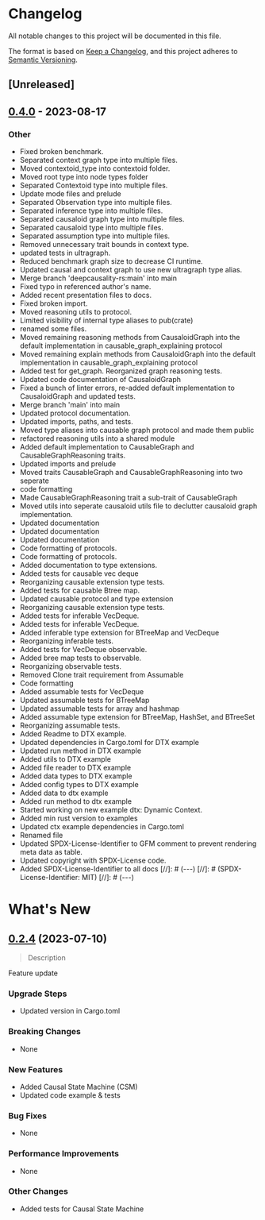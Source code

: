 # Changelog
All notable changes to this project will be documented in this file.

The format is based on [Keep a Changelog](https://keepachangelog.com/en/1.0.0/),
and this project adheres to [Semantic Versioning](https://semver.org/spec/v2.0.0.html).

## [Unreleased]

## [0.4.0](https://github.com/deepcausality-rs/deep_causality/compare/deep_causality-v0.3.1...deep_causality-v0.4.0) - 2023-08-17

### Other
- Fixed broken benchmark.
- Separated context graph type into multiple files.
- Moved contextoid_type into contextoid folder.
- Moved root type into node types folder
- Separated Contextoid type into multiple files.
- Update mode files and prelude
- Separated Observation type into multiple files.
- Separated inference type into multiple files.
- Separated causaloid graph type into multiple files.
- Separated causaloid type into multiple files.
- Separated assumption type into multiple files.
- Removed unnecessary trait bounds in context type.
- updated tests in ultragraph.
- Reduced benchmark graph size to decrease CI runtime.
- Updated causal and context graph to use new ultragraph type alias.
- Merge branch 'deepcausality-rs:main' into main
- Fixed typo in referenced author's name.
- Added recent presentation files to docs.
- Fixed broken import.
- Moved reasoning utils to protocol.
- Limited visibility of internal type aliases to pub(crate)
- renamed some files.
- Moved remaining reasoning methods from CausaloidGraph into the default implementation in causable_graph_explaining protocol
- Moved remaining explain methods from CausaloidGraph into the default implementation in causable_graph_explaining protocol
- Added test for get_graph. Reorganized graph reasoning tests.
- Updated code documentation of CausaloidGraph
- Fixed a bunch of linter errors, re-added default implementation to CausaloidGraph and updated tests.
- Merge branch 'main' into main
- Updated protocol documentation.
- Updated imports, paths, and tests.
- Moved type aliases into causable graph protocol and made them public
- refactored reasoning utils into a shared module
- Added default implementation to CausableGraph and CausableGraphReasoning traits.
- Updated imports and prelude
- Moved traits CausableGraph and CausableGraphReasoning into two seperate
- code formatting
- Made CausableGraphReasoning trait a sub-trait of CausableGraph
- Moved utils into seperate causaloid utils file to declutter causaloid graph implementation.
- Updated documentation
- Updated documentation
- Updated documentation
- Code formatting of protocols.
- Code formatting of protocols.
- Added documentation to type extensions.
- Added tests for causable vec deque
- Reorganizing causable extension type tests.
- Added tests for causable Btree map.
- Updated causable protocol and type extension
- Reorganizing causable extension type tests.
- Added tests for inferable VecDeque.
- Added tests for inferable VecDeque.
- Added inferable type extension for BTreeMap and VecDeque
- Reorganizing inferable tests.
- Added tests for VecDeque observable.
- Added bree map tests to observable.
- Reorganizing observable tests.
- Removed Clone trait requirement from Assumable
- Code formatting
- Added assumable tests for VecDeque
- Updated assumable tests for BTreeMap
- Updated assumable tests for array and hashmap
- Added assumable type extension for BTreeMap, HashSet, and BTreeSet
- Reorganizing assumable tests.
- Added Readme to DTX example.
- Updated dependencies in Cargo.toml for DTX example
- Updated run method in DTX example
- Added utils to DTX example
- Added file reader to DTX example
- Added data types to DTX example
- Added config types to DTX example
- Added data to dtx example
- Added run method to dtx example
- Started working on new example dtx: Dynamic Context.
- Added min rust version to examples
- Updated ctx example dependencies in Cargo.toml
- Renamed file
- Updated SPDX-License-Identifier to GFM comment to prevent rendering meta data as table.
- Updated copyright with SPDX-License code.
- Added SPDX-License-Identifier to all docs
[//]: # (---)
[//]: # (SPDX-License-Identifier: MIT)
[//]: # (---)

# What's New

## [0.2.4](https://github.com/deepcausality-rs/deep_causality/releases/tag/0.2.4) (2023-07-10)

> Description

Feature update

### Upgrade Steps
* Updated version in Cargo.toml 

### Breaking Changes
* None 

### New Features
* Added Causal State Machine (CSM)
* Updated code example & tests

### Bug Fixes
* None

### Performance Improvements
* None

### Other Changes
* Added tests for Causal State Machine